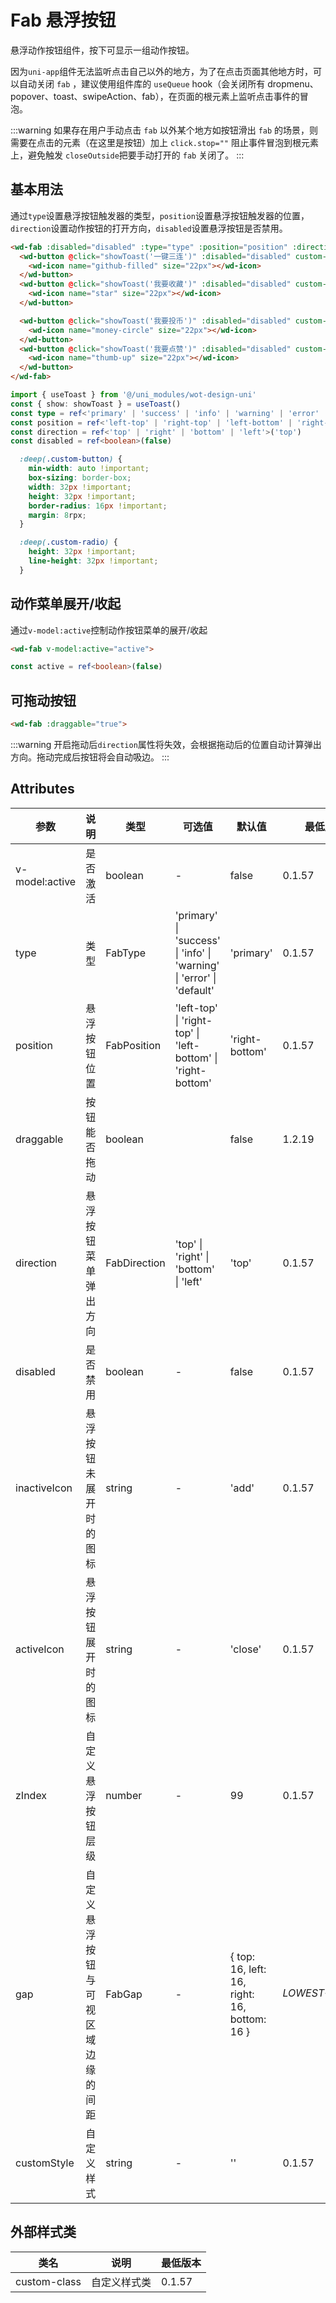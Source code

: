 <frame/>

# Fab 悬浮按钮

悬浮动作按钮组件，按下可显示一组动作按钮。

因为`uni-app`组件无法监听点击自己以外的地方，为了在点击页面其他地方时，可以自动关闭 `fab` ，建议使用组件库的 `useQueue` hook（会关闭所有 dropmenu、popover、toast、swipeAction、fab），在页面的根元素上监听点击事件的冒泡。

:::warning
如果存在用户手动点击 `fab` 以外某个地方如按钮滑出 `fab` 的场景，则需要在点击的元素（在这里是按钮）加上 `click.stop=""` 阻止事件冒泡到根元素上，避免触发 `closeOutside`把要手动打开的 `fab` 关闭了。
:::

## 基本用法

通过`type`设置悬浮按钮触发器的类型，`position`设置悬浮按钮触发器的位置，`direction`设置动作按钮的打开方向，`disabled`设置悬浮按钮是否禁用。

```html
<wd-fab :disabled="disabled" :type="type" :position="position" :direction="direction">
  <wd-button @click="showToast('一键三连')" :disabled="disabled" custom-class="custom-button" type="primary" round>
    <wd-icon name="github-filled" size="22px"></wd-icon>
  </wd-button>
  <wd-button @click="showToast('我要收藏')" :disabled="disabled" custom-class="custom-button" type="success" round>
    <wd-icon name="star" size="22px"></wd-icon>
  </wd-button>

  <wd-button @click="showToast('我要投币')" :disabled="disabled" custom-class="custom-button" type="error" round>
    <wd-icon name="money-circle" size="22px"></wd-icon>
  </wd-button>
  <wd-button @click="showToast('我要点赞')" :disabled="disabled" custom-class="custom-button" type="warning" round>
    <wd-icon name="thumb-up" size="22px"></wd-icon>
  </wd-button>
</wd-fab>
```

```ts
import { useToast } from '@/uni_modules/wot-design-uni'
const { show: showToast } = useToast()
const type = ref<'primary' | 'success' | 'info' | 'warning' | 'error' | 'default'>('primary')
const position = ref<'left-top' | 'right-top' | 'left-bottom' | 'right-bottom'>('left-bottom')
const direction = ref<'top' | 'right' | 'bottom' | 'left'>('top')
const disabled = ref<boolean>(false)
```

```scss
  :deep(.custom-button) {
    min-width: auto !important;
    box-sizing: border-box;
    width: 32px !important;
    height: 32px !important;
    border-radius: 16px !important;
    margin: 8rpx;
  }

  :deep(.custom-radio) {
    height: 32px !important;
    line-height: 32px !important;
  }
```

## 动作菜单展开/收起

通过`v-model:active`控制动作按钮菜单的展开/收起

```html
<wd-fab v-model:active="active">
```

```ts
const active = ref<boolean>(false)

```

## 可拖动按钮

```html
<wd-fab :draggable="true">
```

:::warning
开启拖动后`direction`属性将失效，会根据拖动后的位置自动计算弹出方向。拖动完成后按钮将会自动吸边。
:::

## Attributes

| 参数           | 说明                               | 类型         | 可选值                                                                                    | 默认值                                         | 最低版本         |
| -------------- | ---------------------------------- | ------------ | ----------------------------------------------------------------------------------------- | ---------------------------------------------- | ---------------- |
| v-model:active | 是否激活                           | boolean      | -                                                                                         | false                                          | 0.1.57           |
| type           | 类型                               | FabType      | 'primary' &#124; 'success' &#124; 'info' &#124; 'warning' &#124; 'error' &#124; 'default' | 'primary'                                      | 0.1.57           |
| position       | 悬浮按钮位置                       | FabPosition  | 'left-top' &#124; 'right-top' &#124; 'left-bottom' &#124; 'right-bottom'                  | 'right-bottom'                                 | 0.1.57           |
| draggable      | 按钮能否拖动                       | boolean      |                                                                                           | false                                          | 1.2.19           |
| direction      | 悬浮按钮菜单弹出方向               | FabDirection | 'top' &#124; 'right' &#124; 'bottom' &#124; 'left'                                        | 'top'                                          | 0.1.57           |
| disabled       | 是否禁用                           | boolean      | -                                                                                         | false                                          | 0.1.57           |
| inactiveIcon   | 悬浮按钮未展开时的图标             | string       | -                                                                                         | 'add'                                          | 0.1.57           |
| activeIcon     | 悬浮按钮展开时的图标               | string       | -                                                                                         | 'close'                                        | 0.1.57           |
| zIndex         | 自定义悬浮按钮层级                 | number       | -                                                                                         | 99                                             | 0.1.57           |
| gap            | 自定义悬浮按钮与可视区域边缘的间距 | FabGap       | -                                                                                         | \{ top: 16, left: 16, right: 16, bottom: 16 \} | $LOWEST_VERSION$ |
| customStyle    | 自定义样式                         | string       | -                                                                                         | ''                                             | 0.1.57           |

## 外部样式类

| 类名         | 说明         | 最低版本 |
| ------------ | ------------ | -------- |
| custom-class | 自定义样式类 | 0.1.57   |
